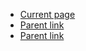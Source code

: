 
<div class="grid-row grid-gap">
  <div class="tablet:grid-col-4">
    <nav aria-label="Secondary navigation,">
      <ul class="usa-sidenav">
        <li class="usa-sidenav__item">
          <a href="javascript:void(0);" class="usa-current">Current page</a>
        </li>
        <li class="usa-sidenav__item">
          <a href="javascript:void(0);">Parent link</a>
        </li>
        <li class="usa-sidenav__item">
          <a href="javascript:void(0);">Parent link</a>
        </li>
      </ul>
    </nav>
  </div>
  </div>